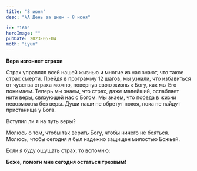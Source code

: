 ```yaml
---
title: "8 июня"
desc: "АА День за днем - 8 июня"

id: "160"
heroImage: ""
pubDate: 2023-05-04
moth: "iyun"
---
```


**Вера изгоняет страхи**

Страх управлял всей нашей жизнью и многие из нас знают, что такое страх
смерти. Прейдя в программу 12 шагов, мы узнали, что избавиться от чувства
страха можно, повернув свою жизнь к Богу, как мы Его понимаем. Теперь мы
знаем, что страх, даже малейший, ослабляет нити веры, связующей нас с Богом.
Мы знаем, что победа в жизни невозможна без веры. Души наши не обретут покоя,
пока не найдут пристанища у Бога.

Вступил ли я на путь веры?

Молюсь о том, чтобы так верить Богу, чтобы ничего не бояться. Молюсь, чтобы
сегодня я был надежно защищен милостью Божьей.

Если я буду ощущать страх, то вспомню:

**Боже, помоги мне сегодня остаться трезвым!**
